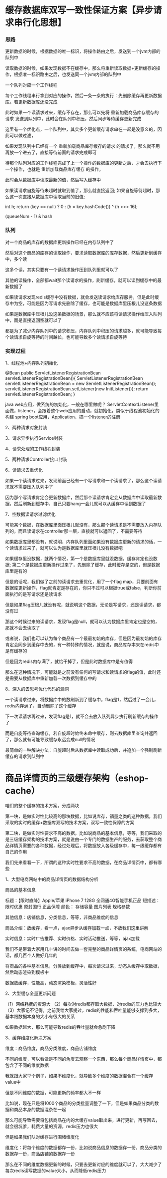 # 缓存数据库双写一致性保证方案【异步请求串行化思想】

### 思路
更新数据的时候，根据数据的唯一标识，将操作路由之后，发送到一个jvm内部的队列中

读取数据的时候，如果发现数据不在缓存中，那么将重新读取数据+更新缓存的操作，根据唯一标识路由之后，也发送同一个jvm内部的队列中

一个队列对应一个工作线程

每个工作线程串行拿到对应的操作，然后一条一条的执行：先删除缓存再更新数据库。若更新数据库还没完成

此时如果一个读请求过来，缓存不存在，那么可以先将 重新加载商品库存缓存的请求 发送到队列中，此时会在队列中积压，然后同步等待缓存更新完成

这里有一个优化点，一个队列中，其实多个更新缓存请求串在一起是没意义的，因此可以做过滤，

如果发现队列中已经有一个 重新加载商品库存缓存的请求 的请求了，那么就不用再放一个进去了，直接等待前面的请求完成即可

待那个队列对应的工作线程完成了上一个操作的数据库的更新之后，才会去执行下一个操作，也就是 重新加载商品库存缓存 的操作，

此时会从数据库中读取最新的值，然后写入缓存中

如果读请求自旋等待未超时就取到值了，那么就直接返回;
如果自旋等待超时，那么这一次直接从数据库中读取当前的旧值;

int h;
return (key == null) ? 0 : (h = key.hashCode()) ^ (h >>> 16);

(queueNum - 1) & hash

### 队列
对一个商品的库存的数据库更新操作已经在内存队列中了

然后对这个商品的库存的读取操作，要求读取数据库的库存数据，然后更新到缓存中，多个读

这多个读，其实只要有一个读请求操作压到队列里就可以了

其他的读操作，全部都wait那个读请求的操作，刷新缓存，就可以读到缓存中的最新数据了

如果读请求发现redis缓存中没有数据，就会发送读请求给库存服务，但是此时缓存中为空，可能是因为写请求先删除了缓存，也可能是数据库里压根儿没这条数据

如果是数据库中压根儿没这条数据的场景，那么就不应该将读请求操作给压入队列中，而是直接返回空就可以了

都是为了减少内存队列中的请求积压，内存队列中积压的请求越多，就可能导致每个读请求自旋等待的时间越长，也可能导致多个读请求自旋等待


### 实现过程
1、线程池+内存队列初始化

@Bean
public ServletListenerRegistrationBean servletListenerRegistrationBean(){
    ServletListenerRegistrationBean servletListenerRegistrationBean = new ServletListenerRegistrationBean();
    servletListenerRegistrationBean.setListener(new InitListener());
    return servletListenerRegistrationBean;
}

java web应用，做系统的初始化，一般在哪里做呢？
ServletContextListener里面做，listener，会跟着整个web应用的启动，就初始化，类似于线程池初始化的构建
spring boot应用，Application，搞一个listener的注册

2、两种请求对象封装

3、请求异步执行Service封装

4、请求处理的工作线程封装

5、两种请求Controller接口封装

6、读请求去重优化

如果一个读请求过来，发现前面已经有一个写请求和一个读请求了，那么这个读请求就不需要压入队列中了

因为那个写请求肯定会更新数据库，然后那个读请求肯定会从数据库中读取最新数据，然后刷新到缓存中，自己只要hang一会儿就可以从缓存中读到数据了

7、空数据读请求过滤优化

可能某个数据，在数据库里面压根儿就没有，那么那个读请求是不需要放入内存队列的，而且读请求在controller那一层，直接就可以返回了，不需要等待

如果数据库里都没有，就说明，内存队列里面如果没有数据库更新的请求的话，一个读请求过来了，就可以认为是数据库里就压根儿没有数据吧

如果缓存里没数据，就两个情况，第一个是数据库里就没数据，缓存肯定也没数据; 第二个是数据库更新操作过来了，先删除了缓存，此时缓存是空的，但是数据库里是有的

但是的话呢，我们做了之前的读请求去重优化，用了一个flag map，只要前面有数据库更新操作，flag就肯定是存在的，你只不过可以根据true或false，判断你前面执行的是写请求还是读请求

但是如果flag压根儿就没有呢，就说明这个数据，无论是写请求，还是读请求，都没有过

那这个时候过来的读请求，发现flag是null，就可以认为数据库里肯定也是空的，那就不会去读取了

或者说，我们也可以认为每个商品有一个最最初始的库存，但是因为最初始的库存肯定会同步到缓存中去的，有一种特殊的情况，就是说，商品库存本来在redis中是有缓存的

但是因为redis内存满了，就给干掉了，但是此时数据库中是有值得

那么在这种情况下，可能就是之前没有任何的写请求和读请求的flag的值，此时还是需要从数据库中重新加载一次数据到缓存中的

8、深入的去思考优化代码的漏洞

一个读请求过来，将数据库中的数刷新到了缓存中，flag是1，然后过了一会儿，redis内存满了，自动删除了这个缓存

下一次读请求再过来，发现flag是1，就不会去放入队列异步执行刷新缓存的操作了

而是自旋等待查询缓存，若自旋超时始终未命中缓存，则去数据库里查询并返回了，那么就有可能导致缓存永远变成null的情况

最简单的一种解决办法：自旋超时后从数据库中读取成功后，并追加一个强制刷新缓存的请求到队列中




# 商品详情页的三级缓存架构（eshop-cache）
咱们的整个缓存的技术方案，分成两块

第一块，是做实时性比较高的那块数据，比如说库存，销量之类的这种数据，我们采取的实时的缓存+数据库双写的技术方案，双写一致性保障的方案

第二块，是做实时性要求不高的数据，比如说商品的基本信息，等等，我们采取的是三级缓存架构的技术方案，就是说由一个专门的数据生产的服务，去获取整个商品详情页需要的各种数据，经过处理后，将数据放入各级缓存中，每一级缓存都有自己的作用

我们先来看看一下，所谓的这种实时性要求不高的数据，在商品详情页中，都有哪些

1、大型电商网站中的商品详情页的数据结构分析

商品的基本信息

标题：【限时直降】Apple/苹果 iPhone 7 128G 全网通4G智能手机正品
短描述：限时优惠 原封国行 正品保障
颜色：
存储容量
图片列表
规格参数

其他信息：店铺信息，分类信息，等等，非商品维度的信息

商品介绍：放缓存，看一点，ajax异步从缓存加载一点，不放我们这里讲解

实时信息：实时广告推荐、实时价格、实时活动推送，等等，ajax加载

我们不是带着大家用几十讲的时间去做一套完整的商品详情页的系统，电商网站的话，都几百个人做好几年的

将商品的各种基本信息，分类放到缓存中，每次请求过来，动态从缓存中取数据，然后动态渲染到模板中

数据放缓存，性能高，动态渲染模板，灵活性好

2、大型缓存全量更新问题

（1）网络耗费的资源大
（2）每次对redis都存取大数据，对redis的压力也比较大
（3）大家记不记得，之前我给大家提过，redis的性能和吞吐量能够支撑到多大，基本跟数据本身的大小有很大的关系

如果数据越大，那么可能导致redis的吞吐量就会急剧下降

3、缓存维度化解决方案

维度：商品维度，商品分类维度，商品店铺维度

不同的维度，可以看做是不同的角度去观察一个东西，那么每个商品详情页中，都包含了不同的维度数据

我就跟大家举个例子，如果不维度化，就导致多个维度的数据混合在一个缓存value中

但是不同维度的数据，可能更新的频率都大不一样

比如说，现在只是将1000个商品的分类批量调整了一下，但是如果商品分类的数据和商品本身的数据混杂在一起

那么可能导致需要将包括商品在内的大缓存value取出来，进行更新，再写回去，就会很坑爹，耗费大量的资源，redis压力也很大

但是如果我们队对缓存进行围堵维度化

维度化：将每个维度的数据都存一份，比如说商品信息的数据存一份，商品分类的数据存一份，商品店铺的数据存一份

那么在不同的维度数据更新的时候，只要去更新对应的维度就可以了，大大减少了每次redis读写数据的value大小，从而降低redis压力
